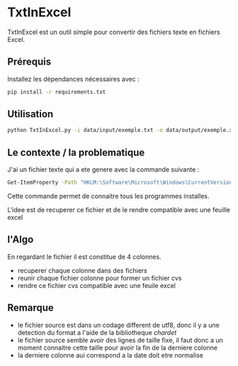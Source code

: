 # TxtInExcel

TxtInExcel est un outil simple pour convertir des fichiers texte en fichiers Excel.

## Prérequis

Installez les dépendances nécessaires avec :

```sh
pip install -r requirements.txt
```

## Utilisation


```sh
python TxtInExcel.py -i data/input/exemple.txt -o data/output/exemple.xlsx -d ";"
```


## Le contexte / la problematique

J'ai un fichier texte qui a ete genere avec la commande suivante :

```sh
Get-ItemProperty -Path "HKLM:\Software\Microsoft\Windows\CurrentVersion\Uninstall\*" | Select-Object DisplayName, DisplayVersion, Publisher, InstallDate | Format-Table –AutoSize > scanpc.txt
```

Cette commande permet de connaitre tous les programmes installes.

L'idee est de recuperer ce fichier et de le rendre compatible avec une feuille excel


## l'Algo

En regardant le fichier il est constitue de 4 colonnes. 
- recuperer chaque colonne dans des fichiers
- reunir chaque fichier colonne pour former un fichier cvs
- rendre ce fichier cvs compatible avec une feuile excel

## Remarque

- le fichier source est dans un codage different de utf8, donc il y a une detection du format a l'aide de la bibliotheque *chardet*
- le fichier source semble avoir des lignes de taille fixe, il faut donc a un moment connaitre cette taille pour avoir la fin de la derniere colonne
- la derniere colonne aui correspond a la date doit etre normalise